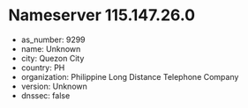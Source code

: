 # Nameserver 115.147.26.0

* as_number: 9299
* name: Unknown
* city: Quezon City
* country: PH
* organization: Philippine Long Distance Telephone Company
* version: Unknown
* dnssec: false

